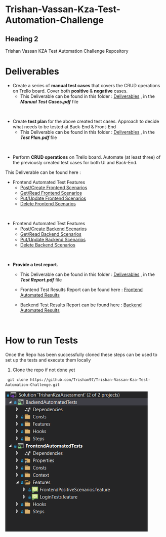 # Trishan-Vassan-Kza-Test-Automation-Challenge

## Heading 2

Trishan Vassan KZA Test Automation Challenge Repository
<br />

# Deliverables

* Create a series of **manual test cases** that covers the CRUD operations on Trello board. Cover both **positive** & **negative** cases.
  * This Deliverable can be found in this folder : [Deliverables](/Deliverables/) , in the ***Manual Test Cases.pdf*** file

<br />

* Create **test plan** for the above created test cases. Approach to decide what needs to be tested at Back-End & Front-End
  * This Deliverable can be found in this folder : [Deliverables](/Deliverables/) , in the ***Test Plan.pdf*** file
  
<br />

* Perform **CRUD operations** on Trello board. Automate (at least three) of the previously created test cases for both UI and Back-End.

This Deliverable can be found here :
  
 * Frontend Automated Test Features
    * [Post/Create Frontend Scenarios](/FrontendAutomatedTests/Features/CreateScenarios.feature)
    * [Get/Read Frontend Scenarios](/FrontendAutomatedTests/Features/GetScenarios.feature)
    * [Put/Update Frontend Scenarios](/FrontendAutomatedTests/Features/UpdateScenarios.feature)
    * [Delete Frontend Scenarios](/FrontendAutomatedTests/Features/DeleteScenarios.feature)

<br />

* Frontend Automated Test Features
    * [Post/Create Backend Scenarios](/BackendAutomatedTests/Features/CreateScenarios.feature)
    * [Get/Read Backend Scenarios](/BackendAutomatedTests/Features/GetScenarios.feature)
    * [Put/Update Backend Scenarios](/BackendAutomatedTests/Features/UpdateScenarios.feature)
    * [Delete Backend Scenarios](/BackendAutomatedTests/Features/DeleteScenarios.feature)
  
<br />

* **Provide a test report.**

  * This Deliverable can be found in this folder : [Deliverables](/Deliverables/) , in the ***Test Report.pdf*** file

  * Frontend Test Results Report can be found here : [Frontend Automated Results](/Test_Results/LivingDocFrontend.html)
  * Backend Test Results Report can be found here : [Backend Automated Results](/Test_Results/LivingDocBackend.html)

<br />

# How to run Tests

Once the Repo has been successfully cloned these steps can be used to set up the tests and execute them locally 

1. Clone the repo if not done yet

````
 git clone https://github.com/Trishan97/Trishan-Vassan-Kza-Test-Automation-Challenge.git
````



![Solution Eg](/Media/Screenshots/SolutionTest.PNG)
